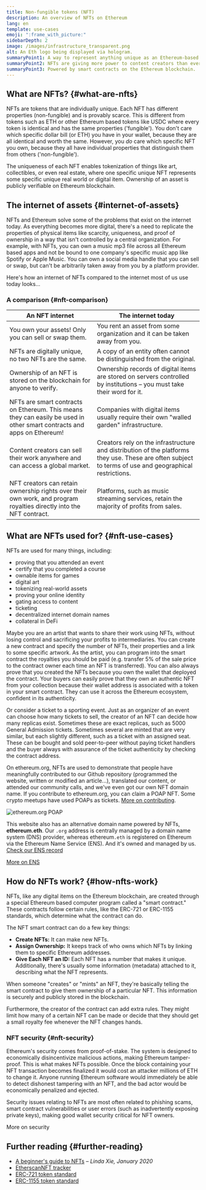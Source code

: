 ```yaml
---
title: Non-fungible tokens (NFT)
description: An overview of NFTs on Ethereum
lang: en
template: use-cases
emoji: ":frame_with_picture:"
sidebarDepth: 2
image: /images/infrastructure_transparent.png
alt: An Eth logo being displayed via hologram.
summaryPoint1: A way to represent anything unique as an Ethereum-based asset.
summaryPoint2: NFTs are giving more power to content creators than ever before.
summaryPoint3: Powered by smart contracts on the Ethereum blockchain.
---
```


## What are NFTs? {#what-are-nfts}

NFTs are tokens that are individually unique. Each NFT has different properties (non-fungible) and is provably scarce. This is different from tokens such as ETH or other Ethereum based tokens like USDC where every token is identical and has the same properties ('fungible'). You don't care which specific dollar bill (or ETH) you have in your wallet, because they are all identical and worth the same. However, you _do_ care which specific NFT you own, because they all have individual properties that distinguish them from others ('non-fungible').

The uniqueness of each NFT enables tokenization of things like art, collectibles, or even real estate, where one specific unique NFT represents some specific unique real world or digital item. Ownership of an asset is publicly verifiable on Ethereum blockchain.

<YouTube id="Xdkkux6OxfM" />

## The internet of assets {#internet-of-assets}

NFTs and Ethereum solve some of the problems that exist on the internet today. As everything becomes more digital, there's a need to replicate the properties of physical items like scarcity, uniqueness, and proof of ownership in a way that isn't controlled by a central organization. For example, with NFTs, you can own a music mp3 file across all Ethereum based apps and not be bound to one company's specific music app like Spotify or Apple Music. You can own a social media handle that you can sell or swap, but can't be arbitrarily taken away from you by a platform provider.

Here's how an internet of NFTs compared to the internet most of us use today looks...

### A comparison {#nft-comparison}

| An NFT internet                                                                                                         | The internet today                                                                                                                                     |
| ----------------------------------------------------------------------------------------------------------------------- | ------------------------------------------------------------------------------------------------------------------------------------------------------ |
| You own your assets! Only you can sell or swap them.                                                                    | You rent an asset from some organization and it can be taken away from you.                                                                            |
| NFTs are digitally unique, no two NFTs are the same.                                                                    | A copy of an entity often cannot be distinguished from the original.                                                                                   |
| Ownership of an NFT is stored on the blockchain for anyone to verify.                                                   | Ownership records of digital items are stored on servers controlled by institutions – you must take their word for it.                                 |
| NFTs are smart contracts on Ethereum. This means they can easily be used in other smart contracts and apps on Ethereum! | Companies with digital items usually require their own "walled garden" infrastructure.                                                                 |
| Content creators can sell their work anywhere and can access a global market.                                           | Creators rely on the infrastructure and distribution of the platforms they use. These are often subject to terms of use and geographical restrictions. |
| NFT creators can retain ownership rights over their own work, and program royalties directly into the NFT contract.     | Platforms, such as music streaming services, retain the majority of profits from sales.                                                                |

## What are NFTs used for? {#nft-use-cases}

NFTs are used for many things, including:

- proving that you attended an event
- certify that you completed a course
- ownable items for games
- digital art
- tokenizing real-world assets
- proving your online identity
- gating access to content
- ticketing
- decentralized internet domain names
- collateral in DeFi

Maybe you are an artist that wants to share their work using NFTs, without losing control and sacrificing your profits to intermediaries. You can create a new contract and specify the number of NFTs, their properties and a link to some specific artwork. As the artist, you can program into the smart contract the royalties you should be paid (e.g. transfer 5% of the sale price to the contract owner each time an NFT is transferred). You can also always prove that you created the NFTs because you own the wallet that deployed the contract. Your buyers can easily prove that they own an authentic NFT from your collection because their wallet address is associated with a token in your smart contract. They can use it across the Ethereum ecosystem, confident in its authenticity.

Or consider a ticket to a sporting event. Just as an organizer of an event can choose how many tickets to sell, the creator of an NFT can decide how many replicas exist. Sometimes these are exact replicas, such as 5000 General Admission tickets. Sometimes several are minted that are very similar, but each slightly different, such as a ticket with an assigned seat. These can be bought and sold peer-to-peer without paying ticket handlers and the buyer always with assurance of the ticket authenticity by checking the contract address.

On ethereum.org, NFTs are used to demonstrate that people have meaningfully contributed to our Github repository (programmed the website, written or modified an article...), translated our content, or attended our community calls, and we've even got our own NFT domain name. If you contribute to ethereum.org, you can claim a POAP NFT. Some crypto meetups have used POAPs as tickets. [More on contributing](/contributing/#poap).

![ethereum.org POAP](./poap.png)

This website also has an alternative domain name powered by NFTs, **ethereum.eth**. Our `.org` address is centrally managed by a domain name system (DNS) provider, whereas ethereum`.eth` is registered on Ethereum via the Ethereum Name Service (ENS). And it's owned and managed by us. [Check our ENS record](https://app.ens.domains/name/ethereum.eth)

[More on ENS](https://app.ens.domains)

<Divider />

## How do NFTs work? {#how-nfts-work}

NFTs, like any digital items on the Ethereum blockchain, are created through a special Ethereum based computer program called a "smart contract." These contracts follow certain rules, like the ERC-721 or ERC-1155 standards, which determine what the contract can do.

The NFT smart contract can do a few key things:

- **Create NFTs:** It can make new NFTs.
- **Assign Ownership:** It keeps track of who owns which NFTs by linking them to specific Ethereum addresses.
- **Give Each NFT an ID:** Each NFT has a number that makes it unique. Additionally, there's usually some information (metadata) attached to it, describing what the NFT represents.

When someone "creates" or "mints" an NFT, they're basically telling the smart contract to give them ownership of a particular NFT. This information is securely and publicly stored in the blockchain.

Furthermore, the creator of the contract can add extra rules. They might limit how many of a certain NFT can be made or decide that they should get a small royalty fee whenever the NFT changes hands.

### NFT security {#nft-security}

Ethereum's security comes from proof-of-stake. The system is designed to economically disincentivize malicious actions, making Ethereum tamper-proof. This is what makes NFTs possible. Once the block containing your NFT transaction becomes finalized it would cost an attacker millions of ETH to change it. Anyone running Ethereum software would immediately be able to detect dishonest tampering with an NFT, and the bad actor would be economically penalized and ejected.

Security issues relating to NFTs are most often related to phishing scams, smart contract vulnerabilities or user errors (such as inadvertently exposing private keys), making good wallet security critical for NFT owners.

<ButtonLink to="/security/">
  More on security
</ButtonLink>

## Further reading {#further-reading}

- [A beginner's guide to NFTs](https://linda.mirror.xyz/df649d61efb92c910464a4e74ae213c4cab150b9cbcc4b7fb6090fc77881a95d) – _Linda Xie, January 2020_
- [EtherscanNFT tracker](https://etherscan.io/nft-top-contracts)
- [ERC-721 token standard](/developers/docs/standards/tokens/erc-721/)
- [ERC-1155 token standard](/developers/docs/standards/tokens/erc-1155/)

<Divider />

<QuizWidget quizKey="nfts" />
